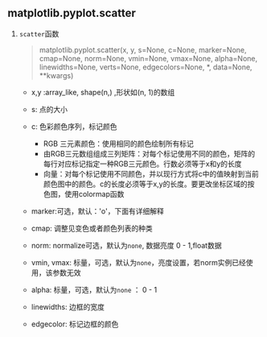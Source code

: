 ## matplotlib.pyplot.scatter

1.	`scatter`函数
	
	> matplotlib.pyplot.scatter(x, y, s=None, c=None, marker=None, cmap=None, norm=None, vmin=None, vmax=None, alpha=None, linewidths=None, verts=None, edgecolors=None, *, data=None, **kwargs)

	* x,y :array_like, shape(n,) ,形状如(n, 1)的数组
	* s: 点的大小
	* c: 色彩颜色序列，标记颜色
		* RGB 三元素颜色：使用相同的颜色绘制所有标记
		* 由RGB三元数组组成三列矩阵：对每个标记使用不同的颜色，矩阵的每行对应标记指定一种RGB三元颜色。行数必须等于x和y的长度
		* 向量：对每个标记使用不同颜色，并以现行方式将c中的值映射到当前颜色图中的颜色。c的长度必须等于x,y的长度。要更改坐标区域的按色图，使用colormap函数
	
	* marker:可选，默认：'o'，下面有详细解释
	* cmap: 调整见变色或者颜色列表的种类
	* norm: normalize可选，默认为`none`, 数据亮度 0 - 1,float数据
	* vmin, vmax: 标量，可选，默认为`none`，亮度设置，若norm实例已经使用，该参数无效
	* alpha: 标量，可选，默认为`none` ： 0 - 1
	* linewidths: 边框的宽度
	* edgecolor: 标记边框的颜色
